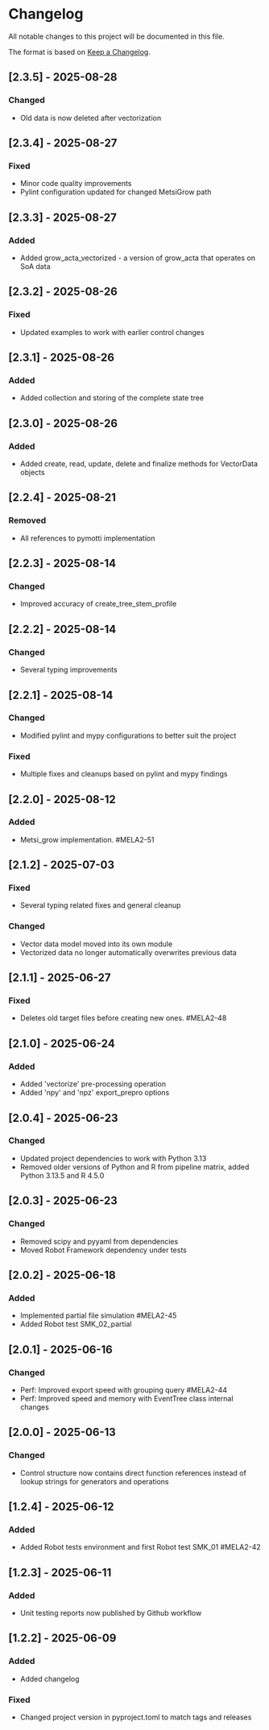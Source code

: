 # Changelog

All notable changes to this project will be documented in this file.

The format is based on [Keep a Changelog](https://keepachangelog.com/en/1.1.0/).

## [2.3.5] - 2025-08-28

### Changed

- Old data is now deleted after vectorization

## [2.3.4] - 2025-08-27

### Fixed

- Minor code quality improvements
- Pylint configuration updated for changed MetsiGrow path

## [2.3.3] - 2025-08-27

### Added

- Added grow_acta_vectorized - a version of grow_acta that operates on SoA data

## [2.3.2] - 2025-08-26

### Fixed

- Updated examples to work with earlier control changes

## [2.3.1] - 2025-08-26

### Added

- Added collection and storing of the complete state tree


## [2.3.0] - 2025-08-26

### Added

- Added create, read, update, delete and finalize methods for VectorData objects

## [2.2.4] - 2025-08-21

### Removed

- All references to pymotti implementation

## [2.2.3] - 2025-08-14

### Changed

- Improved accuracy of create_tree_stem_profile

## [2.2.2] - 2025-08-14

### Changed

- Several typing improvements

## [2.2.1] - 2025-08-14

### Changed

- Modified pylint and mypy configurations to better suit the project

### Fixed

- Multiple fixes and cleanups based on pylint and mypy findings

## [2.2.0] - 2025-08-12

### Added

- Metsi_grow implementation. #MELA2-51

## [2.1.2] - 2025-07-03

### Fixed

- Several typing related fixes and general cleanup

### Changed

- Vector data model moved into its own module
- Vectorized data no longer automatically overwrites previous data

## [2.1.1] - 2025-06-27

### Fixed

- Deletes old target files before creating new ones. #MELA2-48

## [2.1.0] - 2025-06-24

### Added

- Added 'vectorize' pre-processing operation
- Added 'npy' and 'npz' export_prepro options

## [2.0.4] - 2025-06-23

### Changed

- Updated project dependencies to work with Python 3.13
- Removed older versions of Python and R from pipeline matrix, added Python 3.13.5 and R 4.5.0

## [2.0.3] - 2025-06-23

### Changed

- Removed scipy and pyyaml from dependencies
- Moved Robot Framework dependency under tests

## [2.0.2] - 2025-06-18

### Added

- Implemented partial file simulation #MELA2-45
- Added Robot test SMK_02_partial 

## [2.0.1] - 2025-06-16

### Changed

- Perf: Improved export speed with grouping query #MELA2-44
- Perf: Improved speed and memory with EventTree class internal changes

## [2.0.0] - 2025-06-13

### Changed

- Control structure now contains direct function references instead of lookup strings for generators and operations

## [1.2.4] - 2025-06-12

### Added

- Added Robot tests environment and first Robot test SMK_01 #MELA2-42

## [1.2.3] - 2025-06-11

### Added

- Unit testing reports now published by Github workflow

## [1.2.2] - 2025-06-09

### Added

- Added changelog

### Fixed

- Changed project version in pyproject.toml to match tags and releases

